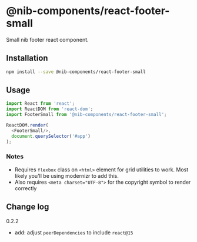 # @nib-components/react-footer-small

Small nib footer react component.

## Installation

```bash
npm install --save @nib-components/react-footer-small
```

## Usage

```js
import React from 'react';
import ReactDOM from 'react-dom';
import FooterSmall from '@nib-components/react-footer-small';

ReactDOM.render(
  <FooterSmall/>,
  document.querySelector('#app')
);
```

### Notes

- Requires `flexbox` class on `<html>` element for grid utilities to work. Most likely you'll be using modernizr to add this.
- Also requires `<meta charset="UTF-8">` for the copyright symbol to render correctly

## Change log

0.2.2

 - add: adjust `peerDependencies` to include `react@15`
